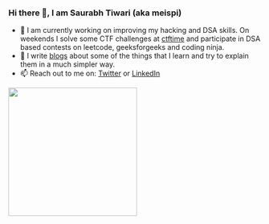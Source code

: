 ### Hi there 👋, I am Saurabh Tiwari (aka meispi)
- 🔭 I am currently working on improving my hacking and DSA skills. On weekends I solve some CTF challenges at [ctftime](https://ctftime.org/) and participate in DSA based contests on leetcode, geeksforgeeks and coding ninja.
- 📖 I write [blogs](https://meispi.blogspot.com/) about some of the things that I learn and try to explain them in a much simpler way. 
- 📫 Reach out to me on: [Twitter](https://twitter.com/meispi_) or [LinkedIn](https://www.linkedin.com/in/saurabh-tiwari-546bb8136/)
<img src="https://media.giphy.com/media/jOsHaMf80vUfevmEkn/giphy.gif" width="256">
<!--
**meispi/meispi** is a ✨ _special_ ✨ repository because its `README.md` (this file) appears on your GitHub profile.

Here are some ideas to get you started:

- 🔭 I’m currently working on ...
- 🌱 I’m currently learning ...
- 👯 I’m looking to collaborate on ...
- 🤔 I’m looking for help with ...
- 💬 Ask me about ...
- 📫 How to reach me: ...
- 😄 Pronouns: ...
- ⚡ Fun fact: ...
-->
